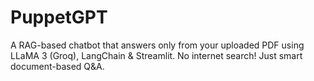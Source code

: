 # PuppetGPT
A RAG-based chatbot that answers only from your uploaded PDF using LLaMA 3 (Groq), LangChain &amp; Streamlit. No internet search! Just smart document-based Q&amp;A.
